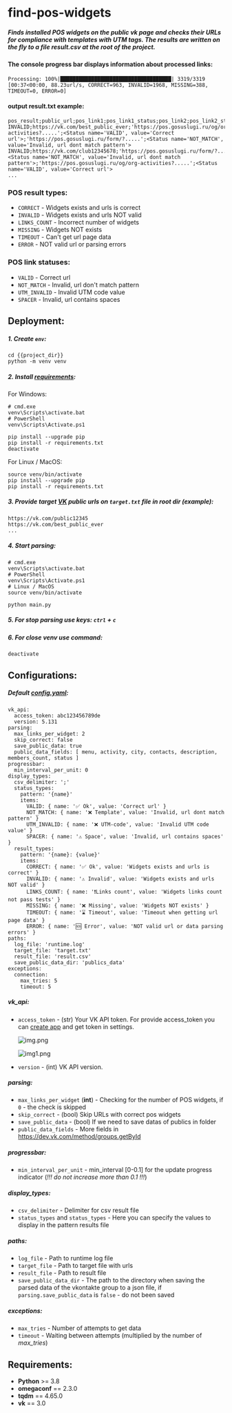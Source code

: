 # find-pos-widgets

##### Finds installed POS widgets on the public vk page and checks their URLs for compliance with templates with UTM tags. The results are written on the fly to a file result.csv at the root of the project.

#### The console progress bar displays information about processed links:

```
Processing: 100%|████████████████████████████████████| 3319/3319 [00:37<00:00, 88.23url/s, CORRECT=963, INVALID=1968, MISSING=388, TIMEOUT=0, ERROR=0]
```

#### output result.txt example:

```
pos_result;public_url;pos_link1;pos_link1_status;pos_link2;pos_link2_status
INVALID;https://vk.com/best_public_ever;'https://pos.gosuslugi.ru/og/org-activities?.....';<Status name='VALID', value='Correct url'>;'https://pos.gosuslugi.ru/form/?.....';<Status name='NOT_MATCH', value='Invalid, url dont match pattern'>
INVALID;https://vk.com/club12345678;'https://pos.gosuslugi.ru/form/?.....';<Status name='NOT_MATCH', value='Invalid, url dont match pattern'>;'https://pos.gosuslugi.ru/og/org-activities?.....';<Status name='VALID', value='Correct url'>
...
```

### POS result types:

- `CORRECT` - Widgets exists and urls is correct
- `INVALID` - Widgets exists and urls NOT valid
- `LINKS_COUNT` - Incorrect number of widgets
- `MISSING` - Widgets NOT exists
- `TIMEOUT` - Can't get url page data
- `ERROR` - NOT valid url or parsing errors

### POS link statuses:

- `VALID` - Correct url
- `NOT_MATCH` - Invalid, url don't match pattern
- `UTM_INVALID` - Invalid UTM code value
- `SPACER` - Invalid, url contains spaces

## Deployment:

##### 1. Create `env`:
```
cd {{project_dir}}
python -m venv venv
```

##### 2. Install [requirements](requirements.txt):
For Windows:
```
# cmd.exe
venv\Scripts\activate.bat
# PowerShell
venv\Scripts\Activate.ps1

pip install --upgrade pip
pip install -r requirements.txt
deactivate
```
For Linux / MacOS:
```
source venv/bin/activate
pip install --upgrade pip
pip install -r requirements.txt
```

##### 3. Provide target [VK](https://vk.com) public urls on `target.txt` file in root dir (example):
```
https://vk.com/public12345
https://vk.com/best_public_ever
...
```

##### 4. Start parsing:
```
# cmd.exe
venv\Scripts\activate.bat
# PowerShell
venv\Scripts\Activate.ps1
# Linux / MacOS
source venv/bin/activate

python main.py
```

##### 5. For stop parsing use keys: `ctrl` + `c`

##### 6. For close venv use command:
```
deactivate
```

## Configurations:
##### Default [config.yaml](config.yaml):
```
vk_api:
  access_token: abc123456789de
  version: 5.131
parsing:
  max_links_per_widget: 2
  skip_correct: false
  save_public_data: true
  public_data_fields: [ menu, activity, city, contacts, description, members_count, status ]
progressbar:
  min_interval_per_unit: 0
display_types:
  csv_delimiter: ';'
  status_types:
    pattern: '{name}'
    items:
      VALID: { name: '✅ Ok', value: 'Correct url' }
      NOT_MATCH: { name: '❌ Template', value: 'Invalid, url dont match pattern' }
      UTM_INVALID: { name: '❌ UTM-code', value: 'Invalid UTM code value' }
      SPACER: { name: '⚠️ Space', value: 'Invalid, url contains spaces' }
  result_types:
    pattern: '{name}: {value}'
    items:
      CORRECT: { name: '✅ Ok', value: 'Widgets exists and urls is correct' }
      INVALID: { name: '⚠️ Invalid', value: 'Widgets exists and urls NOT valid' }
      LINKS_COUNT: { name: '❗️Links count', value: 'Widgets links count not pass tests' }
      MISSING: { name: '❌ Missing', value: 'Widgets NOT exists' }
      TIMEOUT: { name: '⌛️ Timeout', value: 'Timeout when getting url page data' }
      ERROR: { name: '🆘 Error', value: 'NOT valid url or data parsing errors' }
paths:
  log_file: 'runtime.log'
  target_file: 'target.txt'
  result_file: 'result.csv'
  save_public_data_dir: 'publics_data'
exceptions:
  connection:
    max_tries: 5
    timeout: 5
```
##### vk_api:
- `access_token` - (str) Your VK API token. For provide access_token you can [create app](https://vk.com/editapp?act=create) and get token in settings.

    ![img.png](info/img.png)

    ![img1.png](info/img1.png)

- `version` - (int) VK API version.

##### parsing:
- `max_links_per_widget` (**int**) - Checking for the number of POS widgets, if `0` - the check is skipped
- `skip_correct` - (bool) Skip URLs with correct pos widgets
- `save_public_data` - (bool) If we need to save datas of publics in folder
- `public_data_fields` - More fields in https://dev.vk.com/method/groups.getById

##### progressbar:
- `min_interval_per_unit` - min_interval [0-0.1] for the update progress indicator (_!!! do not increase more than 0.1 !!!_)

##### display_types:
- `csv_delimiter` - Delimiter for csv result file
- `status_types` and `status_types` - Here you can specify the values to display in the pattern results file

##### paths:
- `log_file` - Path to runtime log file
- `target_file` - Path to target file with urls
- `result_file` - Path to result file
- `save_public_data_dir` - The path to the directory when saving the parsed data of the vkontakte group to a json file, if `parsing.save_public_data` is `false` - do not been saved

##### exceptions:
- `max_tries` - Number of attempts to get data
- `timeout` - Waiting between attempts (multiplied by the number of _max_tries_)

## Requirements:

- **Python** >= 3.8
- **omegaconf** == 2.3.0
- **tqdm** == 4.65.0
- **vk** == 3.0
